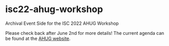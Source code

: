 # isc22-ahug-workshop
Archival Event Side for the ISC 2022 AHUG Workshop

Please check back after June 2nd for more details! The current agenda can be found at the [AHUG website](https://a-hug.org/isc-2022-event/).
